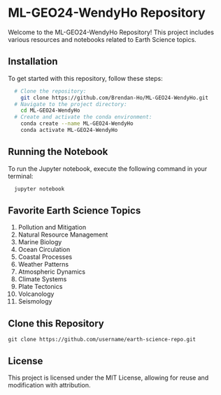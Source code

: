 # ML-GEO24-WendyHo Repository

Welcome to the ML-GEO24-WendyHo Repository! This project includes various resources and notebooks related to Earth Science topics.

## Installation

To get started with this repository, follow these steps:

   ```bash
     # Clone the repository:
       git clone https://github.com/Brendan-Ho/ML-GEO24-WendyHo.git
     # Navigate to the project directory:
       cd ML-GEO24-WendyHo
     # Create and activate the conda environment:
       conda create --name ML-GEO24-WendyHo
       conda activate ML-GEO24-WendyHo
```
## Running the Notebook

  To run the Jupyter notebook, execute the following command in your terminal:

```bash
  jupyter notebook
```
## Favorite Earth Science Topics
1. Pollution and Mitigation  
2. Natural Resource Management  
3. Marine Biology  
4. Ocean Circulation  
5. Coastal Processes  
6. Weather Patterns  
7. Atmospheric Dynamics  
8. Climate Systems  
9. Plate Tectonics  
10. Volcanology  
11. Seismology

## Clone this Repository
`git clone https://github.com/username/earth-science-repo.git
`
## License
This project is licensed under the MIT License, allowing for reuse and modification with attribution.
